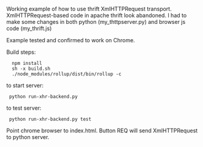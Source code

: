 Working example of how to use thrift XmlHTTPRequest transport.
XmlHTTPRequest-based code in apache thrift look abandoned. I had
to make some changes in both python (my_thttpserver.py) and 
browser js code (my_thrift.js)

Example tested and confirmed to work on Chrome.

Build steps:
```
  npm install
  sh -x build.sh
  ./node_modules/rollup/dist/bin/rollup -c
```

to start server:
```
 python run-xhr-backend.py
``` 
to test server:
```
 python run-xhr-backend.py test
```

Point chrome browser to index.html. Button REQ will send XmlHTTPRequest to python server.

